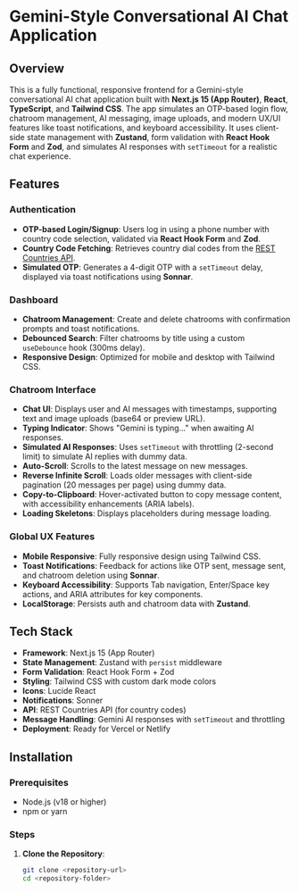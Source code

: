 # Gemini-Style Conversational AI Chat Application

## Overview
This is a fully functional, responsive frontend for a Gemini-style conversational AI chat application built with **Next.js 15 (App Router)**, **React**, **TypeScript**, and **Tailwind CSS**. The app simulates an OTP-based login flow, chatroom management, AI messaging, image uploads, and modern UX/UI features like  toast notifications, and keyboard accessibility. It uses client-side state management with **Zustand**, form validation with **React Hook Form** and **Zod**, and simulates AI responses with `setTimeout` for a realistic chat experience.

## Features

### Authentication
- **OTP-based Login/Signup**: Users log in using a phone number with country code selection, validated via **React Hook Form** and **Zod**.
- **Country Code Fetching**: Retrieves country dial codes from the [REST Countries API](https://restcountries.com/).
- **Simulated OTP**: Generates a 4-digit OTP with a `setTimeout` delay, displayed via toast notifications using **Sonnar**.

### Dashboard
- **Chatroom Management**: Create and delete chatrooms with confirmation prompts and toast notifications.
- **Debounced Search**: Filter chatrooms by title using a custom `useDebounce` hook (300ms delay).
- **Responsive Design**: Optimized for mobile and desktop with Tailwind CSS.

### Chatroom Interface
- **Chat UI**: Displays user and AI messages with timestamps, supporting text and image uploads (base64 or preview URL).
- **Typing Indicator**: Shows "Gemini is typing..." when awaiting AI responses.
- **Simulated AI Responses**: Uses `setTimeout` with throttling (2-second limit) to simulate AI replies with dummy data.
- **Auto-Scroll**: Scrolls to the latest message on new messages.
- **Reverse Infinite Scroll**: Loads older messages with client-side pagination (20 messages per page) using dummy data.
- **Copy-to-Clipboard**: Hover-activated button to copy message content, with accessibility enhancements (ARIA labels).
- **Loading Skeletons**: Displays placeholders during message loading.

### Global UX Features
- **Mobile Responsive**: Fully responsive design using Tailwind CSS.
- **Toast Notifications**: Feedback for actions like OTP sent, message sent, and chatroom deletion using **Sonnar**.
- **Keyboard Accessibility**: Supports Tab navigation, Enter/Space key actions, and ARIA attributes for key components.
- **LocalStorage**: Persists auth and chatroom data with **Zustand**.

## Tech Stack
- **Framework**: Next.js 15 (App Router)
- **State Management**: Zustand with `persist` middleware
- **Form Validation**: React Hook Form + Zod
- **Styling**: Tailwind CSS with custom dark mode colors
- **Icons**: Lucide React
- **Notifications**: Sonner
- **API**: REST Countries API (for country codes)
- **Message Handling**: Gemini AI responses with `setTimeout` and throttling
- **Deployment**: Ready for Vercel or Netlify

## Installation

### Prerequisites
- Node.js (v18 or higher)
- npm or yarn

### Steps
1. **Clone the Repository**:
   ```bash
   git clone <repository-url>
   cd <repository-folder>
